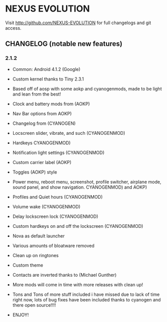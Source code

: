 NEXUS EVOLUTION	
===============

Visit http://github.com/NEXUS-EVOLUTION for full changelogs and git access.

CHANGELOG (notable new features)
---------

### 2.1.2
* Common: Android 4.1.2 (Google)

* Custom kernel thanks to Tiny 2.3.1
* Based off of aosp with some aokp and cyanogenmods, made to be light and lean from the best!
* Clock and battery mods from (AOKP)
* Nav Bar options from AOKP)
* Changelog from (CYANOGEN)	
* Locscreen slider, vibrate, and such (CYANOGENMOD)
* Hardkeys CYANOGENMOD)
* Notification light settings (CYANOGENMOD)
* Custom carrier label (AOKP)
* Toggles (AOKP) style
* Power menu, reboot menu, screenshot, profile switcher, airplane mode, sound panel, and show navigation. CYANOGENMOD) and AOKP)
* Profiles and Quiet hours (CYANOGENMOD)
* Volume wake (CYANOGENMOD)
* Delay lockscreen lock (CYANOGENMOD)
* Custom hardkeys on and off the lockscreen (CYANOGENMOD)
* Nova as default launcher
* Various amounts of bloatware removed
* Clean up on ringtones
* Custom theme
* Contacts are inverted thanks to (Michael Gunther)
* More mods will come in time with more releases with clean up!
* Tons and Tons of more stuff included i have missed due to lack of time right now, lots of bug fixes have been included thanks to cyanogen and there open source!!!!
* ENJOY!


